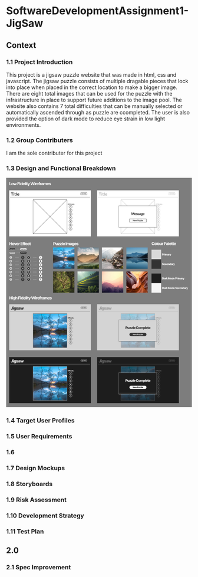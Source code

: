 # SoftwareDevelopmentAssignment1-JigSaw
## Context
### 1.1 Project Introduction
This project is a jigsaw puzzle website that was made in html, css and javascript. The jigsaw puzzle consists of multiple dragable pieces that lock into place when placed in the correct location to make a bigger image. There are eight total images that can be used for the puzzle with the infrastructure in place to support future additions to the image pool. The website also contains 7 total difficulties that can be manually selected or automatically ascended through as puzzle are ccompleted. The user is also provided the option of dark mode to reduce eye strain in low light environments.


### 1.2 Group Contributers

I am the sole contributer for this project 

### 1.3 Design and Functional Breakdown 

![Design Board](./ReportImages/DesignBoard.png)


### 1.4 Target User Profiles

### 1.5 User Requirements

### 1.6 
### 1.7 Design Mockups
### 1.8 Storyboards
### 1.9 Risk Assessment
### 1.10 Development Strategy
### 1.11 Test Plan

## 2.0
### 2.1 Spec Improvement 
### 